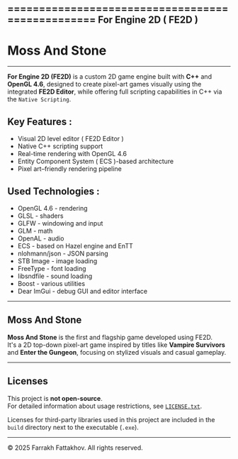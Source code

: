 =================================================
 For Engine 2D ( FE2D )
-------------------------------------------------
 Moss And Stone
=================================================

---

**For Engine 2D (FE2D)** is a custom 2D game engine built with **C++** and **OpenGL 4.6**, designed to create pixel-art games visually using the integrated **FE2D Editor**, while offering full scripting capabilities in C++ via the `Native Scripting`.

## Key Features :
- Visual 2D level editor ( FE2D Editor )
- Native C++ scripting support
- Real-time rendering with OpenGL 4.6
- Entity Component System ( ECS )-based architecture
- Pixel art–friendly rendering pipeline

## Used Technologies :
- OpenGL 4.6    - rendering
- GLSL          - shaders
- GLFW          - windowing and input
- GLM           - math
- OpenAL        - audio
- ECS           - based on Hazel engine and EnTT
- nlohmann/json - JSON parsing
- STB Image     - image loading
- FreeType      - font loading
- libsndfile    - sound loading
- Boost         - various utilities
- Dear ImGui    - debug GUI and editor interface

---

## Moss And Stone

**Moss And Stone** is the first and flagship game developed using FE2D.  
It's a 2D top-down pixel-art game inspired by titles like **Vampire Survivors** and **Enter the Gungeon**, focusing on stylized visuals and casual gameplay.

---

## Licenses

This project is **not open-source**.  
For detailed information about usage restrictions, see [`LICENSE.txt`](./LICENSE.txt).

Licenses for third-party libraries used in this project are included in the `build` directory next to the executable (`.exe`).

---

© 2025 Farrakh Fattakhov. All rights reserved.